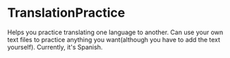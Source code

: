 # TranslationPractice
Helps you practice translating one language to another. Can use your own text files to practice anything you want(although you have to add the text yourself). Currently, it's Spanish.
